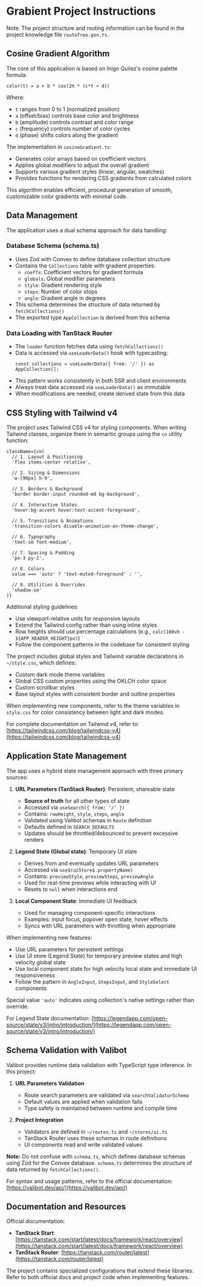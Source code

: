 # Grabient Project Instructions

Note: The project structure and routing information can be found in the project knowledge file `routeTree.gen.ts`.

## Cosine Gradient Algorithm

The core of this application is based on Inigo Quilez's cosine palette formula:

```
color(t) = a + b * cos(2π * (c*t + d))
```

Where:

- `t` ranges from 0 to 1 (normalized position)
- `a` (offset/bias) controls base color and brightness
- `b` (amplitude) controls contrast and color range
- `c` (frequency) controls number of color cycles
- `d` (phase) shifts colors along the gradient

The implementation in `cosineGradient.ts`:

- Generates color arrays based on coefficient vectors
- Applies global modifiers to adjust the overall gradient
- Supports various gradient styles (linear, angular, swatches)
- Provides functions for rendering CSS gradients from calculated colors

This algorithm enables efficient, procedural generation of smooth, customizable color gradients with minimal code.

## Data Management

The application uses a dual schema approach for data handling:

### Database Schema (schema.ts)

- Uses Zod with Convex to define database collection structure
- Contains the `Collections` table with gradient properties:
  - `coeffs`: Coefficient vectors for gradient formula
  - `globals`: Global modifier parameters
  - `style`: Gradient rendering style
  - `steps`: Number of color stops
  - `angle`: Gradient angle in degrees
- This schema determines the structure of data returned by `fetchCollections()`
- The exported type `AppCollection` is derived from this schema

### Data Loading with TanStack Router

- The `loader` function fetches data using `fetchCollections()`
- Data is accessed via `useLoaderData()` hook with typecasting:
  ```tsx
  const collections = useLoaderData({ from: '/' }) as AppCollection[];
  ```
- This pattern works consistently in both SSR and client environments
- Always treat data accessed via `useLoaderData()` as immutable
- When modifications are needed, create derived state from this data

## CSS Styling with Tailwind v4

The project uses Tailwind CSS v4 for styling components. When writing Tailwind classes, organize them in semantic groups using the `cn` utility function:

```tsx
className={cn(
  // 1. Layout & Positioning
  'flex items-center relative',

  // 2. Sizing & Dimensions
  'w-[90px] h-9',

  // 3. Borders & Background
  'border border-input rounded-md bg-background',

  // 4. Interactive States
  'hover:bg-accent hover:text-accent-foreground',

  // 5. Transitions & Animations
  'transition-colors disable-animation-on-theme-change',

  // 6. Typography
  'text-sm font-medium',

  // 7. Spacing & Padding
  'px-3 py-2',

  // 8. Colors
  value === 'auto' ? 'text-muted-foreground' : '',

  // 9. Utilities & Overrides
  'shadow-sm'
)}
```

Additional styling guidelines:

- Use viewport-relative units for responsive layouts
- Extend the Tailwind config rather than using inline styles
- Row heights should use percentage calculations (e.g., `calc(100vh - ${APP_HEADER_HEIGHT}px)`)
- Follow the component patterns in the codebase for consistent styling

The project includes global styles and Tailwind variable declarations in `~/style.css`, which defines:

- Custom dark mode theme variables
- Global CSS custom properties using the OKLCH color space
- Custom scrollbar styles
- Base layout styles with consistent border and outline properties

When implementing new components, refer to the theme variables in `style.css` for color consistency between light and dark modes.

For complete documentation on Tailwind v4, refer to: [https://tailwindcss.com/blog/tailwindcss-v4](https://tailwindcss.com/blog/tailwindcss-v4)

## Application State Management

The app uses a hybrid state management approach with three primary sources:

1. **URL Parameters (TanStack Router)**: Persistent, shareable state

   - **Source of truth** for all other types of state
   - Accessed via `useSearch({ from: '/' })`
   - Contains: `rowHeight`, `style`, `steps`, `angle`
   - Validated using Valibot schemas in `Route` definition
   - Defaults defined in `SEARCH_DEFAULTS`
   - Updates should be throttled/debounced to prevent excessive renders

2. **Legend State (Global state)**: Temporary UI state

   - Derives from and eventually updates URL parameters
   - Accessed via `use$(uiStore$.propertyName)`
   - Contains: `previewStyle`, `previewSteps`, `previewAngle`
   - Used for real-time previews while interacting with UI
   - Resets to `null` when interactions end

3. **Local Component State**: Immediate UI feedback
   - Used for managing component-specific interactions
   - Examples: input focus, popover open state, hover effects
   - Syncs with URL parameters with throttling when appropriate

When implementing new features:

- Use URL parameters for persistent settings
- Use UI store (Legend State) for temporary preview states and high velocity global state
- Use local component state for high velocity local state and immediate UI responsiveness
- Follow the pattern in `AngleInput`, `StepsInput`, and `StyleSelect` components

Special value `'auto'` indicates using collection's native settings rather than override.

For Legend State documentation: [https://legendapp.com/open-source/state/v3/intro/introduction/](https://legendapp.com/open-source/state/v3/intro/introduction/)

## Schema Validation with Valibot

Valibot provides runtime data validation with TypeScript type inference. In this project:

1. **URL Parameters Validation**

   - Route search parameters are validated via `searchValidatorSchema`
   - Default values are applied when validation fails
   - Type safety is maintained between runtime and compile time

2. **Project Integration**
   - Validators are defined in `~/routes.ts` and `~/stores/ui.ts`
   - TanStack Router uses these schemas in route definitions
   - UI components read and write validated values

**Note:** Do not confuse with `schema.ts`, which defines database schemas using Zod for the Convex database. `schema.ts` determines the structure of data returned by `fetchCollections()`.

For syntax and usage patterns, refer to the official documentation:
[https://valibot.dev/api/](https://valibot.dev/api/)

## Documentation and Resources

Official documentation:

- **TanStack Start**: [https://tanstack.com/start/latest/docs/framework/react/overview](https://tanstack.com/start/latest/docs/framework/react/overview)
- **TanStack Router**: [https://tanstack.com/router/latest](https://tanstack.com/router/latest)

The project contains specialized configurations that extend these libraries. Refer to both official docs and project code when implementing features.
